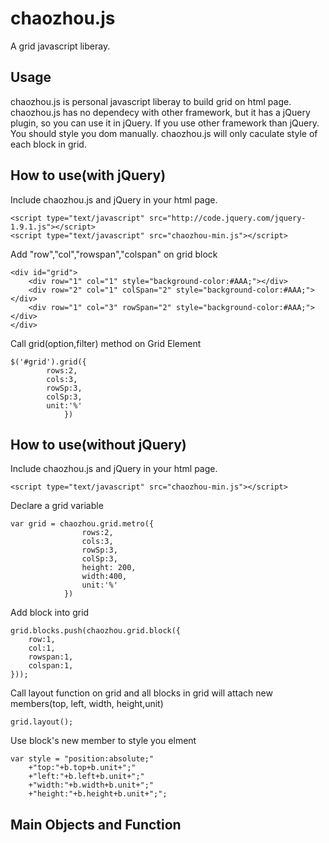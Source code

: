 chaozhou.js
===========
A grid javascript liberay.

Usage
-----------
chaozhou.js is personal javascript liberay to build grid on html page. chaozhou.js has no dependecy with other framework, but it has a jQuery plugin, so you can use it in jQuery. If you use other framework than jQuery. You should style you dom manually. chaozhou.js will only caculate style of each block in grid.

How to use(with jQuery)
-----------
Include chaozhou.js and jQuery in your html page.

	<script type="text/javascript" src="http://code.jquery.com/jquery-1.9.1.js"></script>
	<script type="text/javascript" src="chaozhou-min.js"></script>

Add "row","col","rowspan","colspan" on grid block

 	<div id="grid">
 		<div row="1" col="1" style="background-color:#AAA;"></div>
 		<div row="2" col="1" colSpan="2" style="background-color:#AAA;"></div>
 		<div row="1" col="3" rowSpan="2" style="background-color:#AAA;"></div>
 	</div>

Call grid(option,filter) method on Grid Element

	$('#grid').grid({
			rows:2,
			cols:3,
			rowSp:3,
			colSp:3,
			unit:'%'
				})

How to use(without jQuery)
-----------
Include chaozhou.js and jQuery in your html page.

	<script type="text/javascript" src="chaozhou-min.js"></script>

Declare a grid variable

	var grid = chaozhou.grid.metro({
					rows:2,
					cols:3,
					rowSp:3,
					colSp:3,
					height: 200,
					width:400,
					unit:'%'
				})
			
Add block into grid

	grid.blocks.push(chaozhou.grid.block({
		row:1,
		col:1,
		rowspan:1,
		colspan:1,
	}));

Call layout function on grid and all blocks in grid will attach new members(top, left, width, height,unit)
	
	grid.layout();

Use block's new member to style you elment

	var style = "position:absolute;"
		+"top:"+b.top+b.unit+";"
		+"left:"+b.left+b.unit+";"
		+"width:"+b.width+b.unit+";"
		+"height:"+b.height+b.unit+";";
						
Main Objects and Function
-----------
